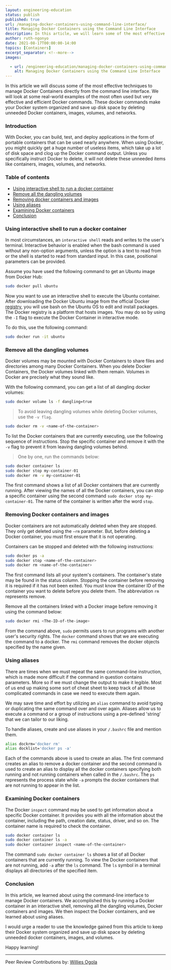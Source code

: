 ```yaml
---
layout: engineering-education
status: publish
published: true
url: /managing-docker-containers-using-command-line-interface/
title: Managing Docker Containers using the Command Line Interface
description: In this article, we will learn some of the most effective techniques to manage Docker Containers directly from the command line interface.
author: ruth-ngonyo
date: 2021-08-17T00:00:00-14:00
topics: [Containers]
excerpt_separator: <!--more-->
images:

  - url: /engineering-education/managing-docker-containers-using-command-line-interface/hero.png
    alt: Managing Docker Containers using the Command Line Interface
---
```

In this article we will discuss some of the most effective techniques to manage Docker Containers directly from the command line interface. We will look at some real-world examples of the most often used but very effective and efficient Docker commands. These docker commands make your Docker system organized and save up disk space by deleting unneeded Docker containers, images, volumes, and networks.
<!--more-->
### Introduction
With Docker, you can build, test, and deploy applications in the form of portable containers that can be used nearly anywhere. When using Docker, you might quickly get a huge number of useless items, which take up a lot of disk space and clog up the Docker command output. Unless you specifically instruct Docker to delete, it will not delete these unneeded items like containers, images, volumes, and networks.

### Table of contents
- [Using interactive shell to run a docker container](#using-interactive-shell-to-run-a-docker-container)
- [Remove all the dangling volumes](#remove-all-the-dangling-volumes)
- [Removing docker containers and images](#removing-docker-containers-and-images)
- [Using aliases](#using-aliases)
- [Examining Docker containers](#examining-docker-containers)
- [Conclusion](#conclusion)

### Using interactive shell to run a docker container
In most circumstances, an `interactive shell` reads and writes to the user's terminal. Interactive behavior is enabled when the bash command is used without any non-option arguments, unless the option is a text to read from or the shell is started to read from standard input. In this case, positional parameters can be provided.

Assume you have used the following command to get an Ubuntu image from Docker Hub:

```bash
sudo docker pull ubuntu
```

Now you want to use an interactive shell to execute the Ubuntu container. After downloading the Docker Ubuntu image from the official Docker [registry](https://hub.docker.com/_/ubuntu/), you will use bash on the Ubuntu OS to edit and install packages. The Docker registry is a platform that hosts images. You may do so by using the `-I` flag to execute the Docker Container in interactive mode.

To do this, use the following command:

```bash
sudo docker run -it ubuntu
```

### Remove all the dangling volumes
Docker volumes may be mounted with Docker Containers to share files and directories among many Docker Containers. When you delete Docker Containers, the Docker volumes linked with them remain. Volumes in Docker are precisely what they sound like. 

With the following command, you can get a list of all dangling docker volumes:

```bash
sudo docker volume ls -f dangling=true
```

> To avoid leaving dangling volumes while deleting Docker volumes, use the `-v flag`.

```bash
sudo docker rm -v <name-of-the-container>
```

To list the Docker containers that are currently executing, use the following sequence of instructions. Stop the specific container and remove it with the `-v` flag to prevent it from leaving dangling volumes behind.

>One by one, run the commands below:

```bash
sudo docker container ls
sudo docker stop my-container-01
sudo docker rm -v my-container-01
```

The first command shows a list of all Docker containers that are currently running. After viewing the names of all the Docker containers, you can stop a specific container using the second command `sudo docker stop my-container-01`. The name of the container is written after the word `stop`.

### Removing Docker containers and images
Docker containers are not automatically deleted when they are stopped. They only get deleted using the `—rm` parameter. But, before deleting a Docker container, you must first ensure that it is not operating. 

Containers can be stopped and deleted with the following instructions:

```bash
sudo docker ps -a
sudo docker stop <name-of-the-container>
sudo docker rm <name-of-the-container> 
```

The first command lists all your system's containers. The container's state may be found in the status column. Stopping the container before removing it is required if it has not been exited. You must know the container ID of the container you want to delete before you delete them. The abbreviation `rm` represents remove.

Remove all the containers linked with a Docker image before removing it using the command below:

```bash
sudo docker rmi <The-ID-of-the-image>
```

From the command above, `sudo` permits users to run programs with another user's security rights. The `docker` command shows that we are executing the command to a docker. The `rmi` command removes the docker objects specified by the name given.

### Using aliases
There are times when we must repeat the same command-line instruction, which is made more difficult if the command in question contains parameters. More so if we must change the output to make it legible. Most of us end up making some sort of cheat sheet to keep track of all those complicated commands in case we need to execute them again.

We may save time and effort by utilizing an `alias` command to avoid typing or duplicating the same command over and over again. Aliases allow us to execute a command or a group of instructions using a pre-defined 'string' that we can tailor to our liking.

To handle aliases, create and use aliases in your `/.bashrc` file and mention them.

```bash
alias dockrm='docker rm'
alias docklist='docker ps -a'
```

Each of the commands above is used to create an alias. The first command creates an alias to remove a docker container and the second command is used to create an alias to display all the docker containers specifying both running and not running containers when called in the `/.bashrc`. The `ps` represents the process state while `-a` prompts the docker containers that are not running to appear in the list.

### Examining Docker containers 
The Docker `inspect` command may be used to get information about a specific Docker container. It provides you with all the information about the container, including the path, creation date, status, driver, and so on. The container name is required to check the container.

```bash
sudo docker container ls 
sudo docker container ls -a
sudo docker container inspect <name-of-the-container>
```

The command `sudo docker container ls` shows a list of all Docker containers that are currently running. To view the Docker containers that are not running, add `-a` after the `ls` command. The `ls` symbol in a terminal displays all directories of the specified item.

### Conclusion
In this article, we learned about using the command-line interface to manage Docker containers. We accomplished this by running a Docker container in an interactive shell, removing all the dangling volumes, Docker containers and images. We then inspect the Docker containers, and we learned about using aliases. 

I would urge a reader to use the knowledge gained from this article to keep their Docker system organized and save up disk space by deleting unneeded docker containers, images, and volumes.

Happy learning!

---
Peer Review Contributions by: [Willies Ogola](/engineering-education/authors/willies-ogola/)
